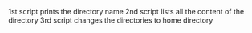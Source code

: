 1st script prints the directory name
2nd script lists all the content of the directory
3rd script changes the directories to home directory
